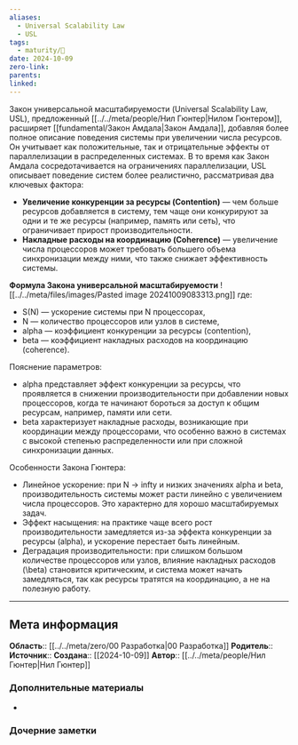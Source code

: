 ```yaml
---
aliases:
  - Universal Scalability Law
  - USL
tags:
  - maturity/🌱
date: 2024-10-09
zero-link: 
parents: 
linked:
---
```

Закон универсальной масштабируемости (Universal Scalability Law, USL), предложенный [[../../meta/people/Нил Гюнтер|Нилом Гюнтером]], расширяет [[fundamental/Закон Амдала|Закон Амдала]], добавляя более полное описание поведения системы при увеличении числа ресурсов. Он учитывает как положительные, так и отрицательные эффекты от параллелизации в распределенных системах. В то время как Закон Амдала сосредотачивается на ограничениях параллелизации, USL описывает поведение систем более реалистично, рассматривая два ключевых фактора:

- **Увеличение конкуренции за ресурсы (Contention)** — чем больше ресурсов добавляется в систему, тем чаще они конкурируют за одни и те же ресурсы (например, память или сеть), что ограничивает прирост производительности.
- **Накладные расходы на координацию (Coherence)** — увеличение числа процессоров может требовать большего объема синхронизации между ними, что также снижает эффективность системы.
  

**Формула Закона универсальной масштабируемости**
![[../../meta/files/images/Pasted image 20241009083313.png]]
где:
- S(N) — ускорение системы при N процессорах,
- N — количество процессоров или узлов в системе,
- alpha — коэффициент конкуренции за ресурсы (contention),
- beta — коэффициент накладных расходов на координацию (coherence).

Пояснение параметров:
- alpha представляет эффект конкуренции за ресурсы, что проявляется в снижении производительности при добавлении новых процессоров, когда те начинают бороться за доступ к общим ресурсам, например, памяти или сети.
- beta характеризует накладные расходы, возникающие при координации между процессорами, что особенно важно в системах с высокой степенью распределенности или при сложной синхронизации данных.

Особенности Закона Гюнтера:
- Линейное ускорение: при N -> infty и низких значениях alpha и beta, производительность системы может расти линейно с увеличением числа процессоров. Это характерно для хорошо масштабируемых задач.
- Эффект насыщения: на практике чаще всего рост производительности замедляется из-за эффекта конкуренции за ресурсы (alpha), и ускорение перестает быть линейным.
- Деградация производительности: при слишком большом количестве процессоров или узлов, влияние накладных расходов (\beta) становится критическим, и система может начать замедляться, так как ресурсы тратятся на координацию, а не на полезную работу.

***
## Мета информация
**Область**:: [[../../meta/zero/00 Разработка|00 Разработка]]
**Родитель**:: 
**Источник**:: 
**Создана**:: [[2024-10-09]]
**Автор**:: [[../../meta/people/Нил Гюнтер|Нил Гюнтер]]
### Дополнительные материалы
- 

### Дочерние заметки
<!-- QueryToSerialize: LIST FROM [[]] WHERE contains(Родитель, this.file.link) or contains(parents, this.file.link) -->


